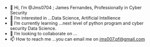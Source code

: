 - 👋 Hi, I’m @Jms0704 ; James Fernandes, Professionally in Cyber Security 
- 👀 I’m interested in ...Data Science, Artificial Intellience 
- 🌱 I’m currently learning ...next level of python program and cyber security Data Science.
- 💞️ I’m looking to collaborate on ...
- 📫 How to reach me ...you can email me on jms007.pf@gmail.com

<!---
Jms0704/Jms0704 is a ✨ special ✨ repository because its `README.md` (this file) appears on your GitHub profile.
You can click the Preview link to take a look at your changes.
--->
